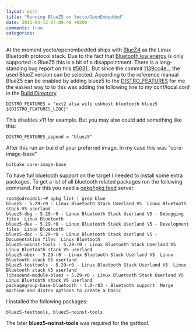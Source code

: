 ```yaml
---
layout: post
title: "Running BlueZ5 on Yocto/OpenEmbedded"
date: 2015-04-12 07:09:49 +0200
comments: true
categories:
---
```


At the moment yocto/openembedded ships with [BlueZ4](http://www.bluez.org) as the Linux Bluetooth protocol stack. Due to the fact that [Bluetooth low energy](http://en.wikipedia.org/wiki/Bluetooth_low_energy) is only supported in BlueZ5 this is a bit of a disappointment. There is a long-standing bug report on this [#5031 ](https://bugzilla.yoctoproject.org/show_bug.cgi?id=5031). But since the commit [1139cc4e...](http://git.yoctoproject.org/cgit/cgit.cgi/poky/commit/?id=1139cc4eef305fc14bc5db19a5f8729e7b3bf27a) the used BlueZ version can be selected. According to the reference manual BlueZ5 can be enabled by adding bluez5 to the [DISTRO_FEATURES](http://www.yoctoproject.org/docs/1.8/ref-manual/ref-manual.html#var-DISTRO_FEATURES) for me the easiest way to to this was adding the following line to my conf/local.conf in the [Build Directory](http://www.yoctoproject.org/docs/1.8/dev-manual/dev-manual.html#build-directory).

    DISTRO_FEATURES = "ext2 alsa wifi usbhost bluetooth bluez5 ${DISTRO_FEATURES_LIBC}"

This disables x11 for example. But you may also could add something like this:

    DISTRO_FEATURES_append = "bluez5"

After this run an build of your preferred image. In my case this was "core-image-base"

    bitbake core-image-base

To have full bluetooth support on the target I needed to install some extra packages. To get a list of all bluetooth related packages run the following command. For this you need a [opkg/ipkg feed](http://www.yoctoproject.org/docs/1.8/ref-manual/ref-manual.html#package-feeds-dev-environment) server.

    root@odroidc1:~# opkg list | grep blue
    bluez5 - 5.29-r0 - Linux Bluetooth Stack Userland V5  Linux Bluetooth stack V5 userland
    bluez5-dbg - 5.29-r0 - Linux Bluetooth Stack Userland V5 - Debugging files  Linux Bluetooth
    bluez5-dev - 5.29-r0 - Linux Bluetooth Stack Userland V5 - Development files  Linux Bluetooth
    bluez5-doc - 5.29-r0 - Linux Bluetooth Stack Userland V5 - Documentation files  Linux Bluetooth
    bluez5-noinst-tools - 5.29-r0 - Linux Bluetooth Stack Userland V5  Linux Bluetooth stack V5 userland
    bluez5-obex - 5.29-r0 - Linux Bluetooth Stack Userland V5  Linux Bluetooth stack V5 userland
    bluez5-testtools - 5.29-r0 - Linux Bluetooth Stack Userland V5  Linux Bluetooth stack V5 userland
    libasound-module-bluez - 5.29-r0 - Linux Bluetooth Stack Userland V5  Linux Bluetooth stack V5 userland
    packagegroup-base-bluetooth - 1.0-r83 - Bluetooth support  Merge machine and distro options to create a basic

I installed the following packages:

    bluez5-testtools, bluez5-noinst-tools

The later **bluez5-noinst-tools** was required for the gatttool.
